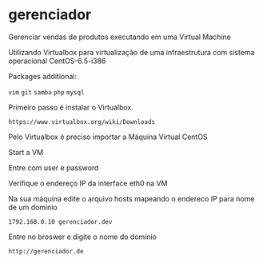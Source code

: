 gerenciador
===========

Gerenciar vendas de produtos executando em uma Virtual Machine

Utilizando Virtualbox para virtualização de uma infraestrutura com sistema operacional CentOS-6.5-i386

Packages additional:

``vim``
``git``
``samba``
``php``
``mysql``

Primeiro passo é instalar o Virtualbox. 

``https://www.virtualbox.org/wiki/Downloads``

Pelo Virtualbox é preciso importar a Máquina Virtual CentOS

Start a VM

Entre com user e password

Verifique o endereço IP da interface eth0 na VM

Na sua máquina edite o arquivo hosts mapeando o endereco IP para nome de um domínio

``1792.168.0.10 gerenciador.dev``

Entre no broswer e digite o nome do domínio

``http://gerenciador.de``
